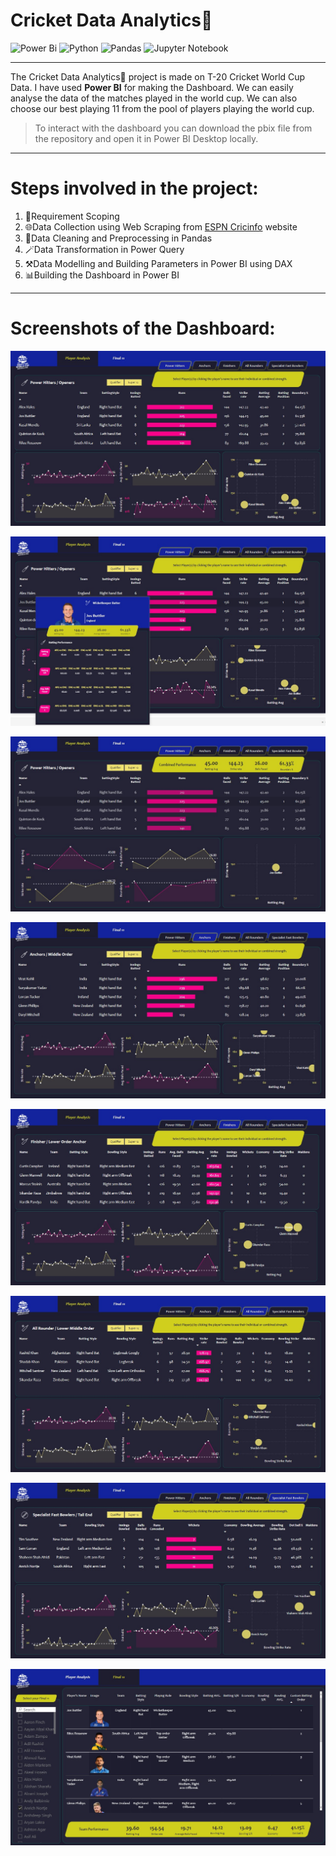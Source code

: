 # Cricket Data Analytics🏏

![Power Bi](https://img.shields.io/badge/power_bi-F2C811?style=for-the-badge&logo=powerbi&logoColor=black)
![Python](https://img.shields.io/badge/python-3670A0?style=for-the-badge&logo=python&logoColor=ffdd54)
![Pandas](https://img.shields.io/badge/pandas-%23150458.svg?style=for-the-badge&logo=pandas&logoColor=white)
![Jupyter Notebook](https://img.shields.io/badge/jupyter-%23FA0F00.svg?style=for-the-badge&logo=jupyter&logoColor=white)

---

The Cricket Data Analytics🏏 project is made on T-20 Cricket World Cup Data. I have used **Power BI** for making the Dashboard. We can easily analyse the data of the matches played in the world cup. We can also choose our best playing 11 from the pool of players playing the world cup. 

> To interact with the dashboard you can download the pbix file from the repository and open it in Power BI Desktop locally.

---

# Steps involved in the project:

1. 📝Requirement Scoping
2. 🌐Data Collection using Web Scraping from [ESPN Cricinfo](http://www.espn.in/cricket/) website
3. 🧹Data Cleaning and Preprocessing in Pandas
4. 🪄Data Transformation in Power Query
5. ⚒️Data Modelling and Building Parameters in Power BI using DAX
6. 📊Building the Dashboard in Power BI

---

# Screenshots of the Dashboard:

![power_hitters_and_openers](https://github.com/notramm/Cricket-World-Cup-Data-Analytics/blob/master/Screenshots/power_hitters_and_openers.jpg)

![hover_effect](https://github.com/notramm/Cricket-World-Cup-Data-Analytics/blob/master/Screenshots/hover_effect.jpg)

![individual_stats](https://github.com/notramm/Cricket-World-Cup-Data-Analytics/blob/master/Screenshots/individual_stats.jpg)

![anchors](https://github.com/notramm/Cricket-World-Cup-Data-Analytics/blob/master/Screenshots/anchors.jpg)

![finishers](https://github.com/notramm/Cricket-World-Cup-Data-Analytics/blob/master/Screenshots/finishers.jpg)

![all_rounders](https://github.com/notramm/Cricket-World-Cup-Data-Analytics/blob/master/Screenshots/all_rounders.jpg)

![fast_bowlers](https://github.com/notramm/Cricket-World-Cup-Data-Analytics/blob/master/Screenshots/fast_bowlers.jpg)

![pick_final_11](https://github.com/notramm/Cricket-World-Cup-Data-Analytics/blob/master/Screenshots/pick_final_11.jpg)

